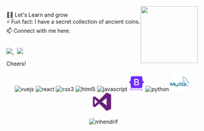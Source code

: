 <img align ="right" src = "https://i.imgur.com/w4pKOQi.jpg" width="150" height="150">

👨‍💻 Let's Learn and grow<br />
⚡ Fun fact: I have a secret collection of ancient coins. <br />
📫 Connect with me here:<br />
<br />

<p>
	<a href="https://www.linkedin.com/in/m-hendri-febriansyah/">
		<img src="https://img.shields.io/badge/hendri-febriansyah?style=flat&logo=linkedin">
	</a> &nbsp; 
	<a href="https://twitter.com/hendrifbs">
		<img src="https://img.shields.io/badge/@hendrifbs-30302f?style=flat&logo=twitter">
	</a>
</p>

Cheers!
<p align="center">
	<img src=https://devicons.github.io/devicon/devicon.git/icons/vuejs/vuejs-original-wordmark.svg alt=vuejs width="40" height="40"/> 
	<img src=https://devicons.github.io/devicon/devicon.git/icons/react/react-original-wordmark.svg alt=react width="40" height="40"/> 
	<img src=https://devicons.github.io/devicon/devicon.git/icons/css3/css3-original-wordmark.svg alt=css3 width="40" height="40"/> 
	<img src=https://devicons.github.io/devicon/devicon.git/icons/html5/html5-original-wordmark.svg alt=html5 width="40" height="40"/> 
	<img src=https://devicons.github.io/devicon/devicon.git/icons/javascript/javascript-original.svg alt=javascript width="40" height="40"/> 
	<img src=https://raw.githubusercontent.com/devicons/devicon/master/icons/bootstrap/bootstrap-plain-wordmark.svg alt=Bootstrap width="40" height="40"/> 
	<img src=https://devicons.github.io/devicon/devicon.git/icons/python/python-original-wordmark.svg alt=python width="50" height="50"/>
	<img src=https://raw.githubusercontent.com/devicons/devicon/master/icons/mysql/mysql-plain-wordmark.svg alt=mysql width="50" height="50"/> 
	<img src=https://raw.githubusercontent.com/devicons/devicon/master/icons/visualstudio/visualstudio-plain.svg alt=vs-code width="50" height="50"/>
</p>
<div align="center">&nbsp;
	<img align="center" src="https://github-readme-stats.vercel.app/api?username=mhendrif&show_icons=true" alt="mhendrif" />
</div>
